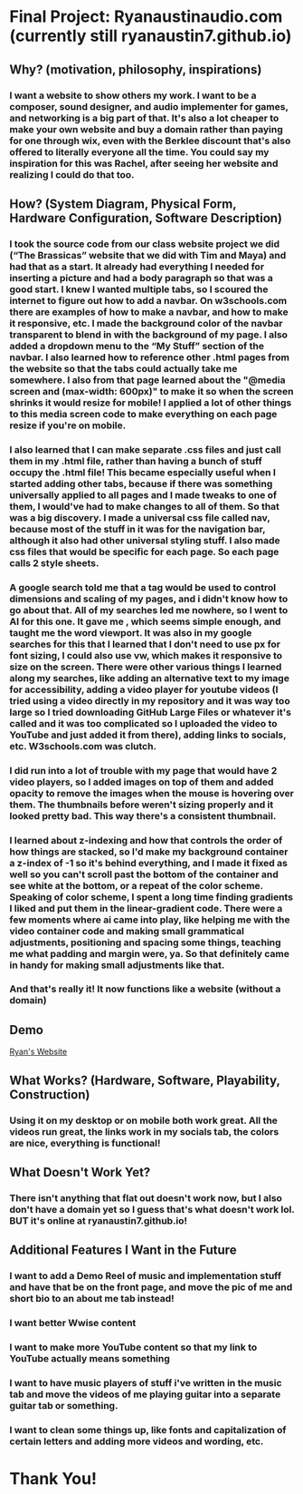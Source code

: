 # Final Project: Ryanaustinaudio.com (currently still ryanaustin7.github.io)

## Why? (motivation, philosophy, inspirations)
### I want a website to show others my work. I want to be a composer, sound designer, and audio implementer for games, and networking is a big part of that. It's also a lot cheaper to make your own website and buy a domain rather than paying for one through wix, even with the Berklee discount that's also offered to literally everyone all the time. You could say my inspiration for this was Rachel, after seeing her website and realizing I could do that too.

## How? (System Diagram, Physical Form, Hardware Configuration, Software Description)
### I took the source code from our class website project we did (“The Brassicas” website that we did with Tim and Maya) and had that as a start. It already had everything I needed for inserting a picture and had a body paragraph so that was a good start. I knew I wanted multiple tabs, so I scoured the internet to figure out how to add a navbar. On w3schools.com there are examples of how to make a navbar, and how to make it responsive, etc. I made the background color of the navbar transparent to blend in with the background of my page. I also added a dropdown menu to the “My Stuff” section of the navbar. I also learned how to reference other .html pages from the website so that the tabs could actually take me somewhere. I also from that page learned about the "@media screen and (max-width: 600px)" to make it so when the screen shrinks it would resize for mobile! I applied a lot of other things to this media screen code to make everything on each page resize if you're on mobile.
### I also learned that I can make separate .css files and just call them in my .html file, rather than having a bunch of stuff occupy the .html file! This became especially useful when I started adding other tabs, because if there was something universally applied to all pages and I made tweaks to one of them, I would've had to make changes to all of them. So that was a big discovery. I made a universal css file called nav, because most of the stuff in it was for the navigation bar, although it also had other universal styling stuff. I also made css files that would be specific for each page. So each page calls 2 style sheets.
### A google search told me that a <meta> tag would be used to control dimensions and scaling of my pages, and i didn't know how to go about that. All of my searches led me nowhere, so I went to AI for this one. It gave me <meta name="viewport" content="width=device-width, initial-scale=1.0">, which seems simple enough, and taught me the word viewport. It was also in my google searches for this that I learned that I don't need to use px for font sizing, I could also use vw, which makes it responsive to size on the screen. There were other various things I learned along my searches, like adding an alternative text to my image for accessibility, adding a video player for youtube videos (I tried using a video directly in my repository and it was way too large so I tried downloading GitHub Large Files or whatever it's called and it was too complicated so I uploaded the video to YouTube and just added it from there), adding links to socials, etc. W3schools.com was clutch.
### I did run into a lot of trouble with my page that would have 2 video players, so I added images on top of them and added opacity to remove the images when the mouse is hovering over them. The thumbnails before weren't sizing properly and it looked pretty bad. This way there's a consistent thumbnail.
### I learned about z-indexing and how that controls the order of how things are stacked, so I'd make my background container a z-index of -1 so it's behind everything, and I made it fixed as well so you can't scroll past the bottom of the container and see white at the bottom, or a repeat of the color scheme. Speaking of color scheme, I spent a long time finding gradients I liked and put them in the linear-gradient code. There were a few moments where ai came into play, like helping me with the video container code and making small grammatical adjustments, positioning and spacing some things, teaching me what padding and margin were, ya. So that definitely came in handy for making small adjustments like that.
### And that's really it! It now functions like a website (without a domain)

## Demo
[Ryan's Website](ryanaustin7.github.io)

## What Works? (Hardware, Software, Playability, Construction)
### Using it on my desktop or on mobile both work great. All the videos run great, the links work in my socials tab, the colors are nice, everything is functional!

## What Doesn't Work Yet?
### There isn't anything that flat out doesn't work now, but I also don't have a domain yet so I guess that's what doesn't work lol. BUT it's online at ryanaustin7.github.io!

## Additional Features I Want in the Future
### I want to add a Demo Reel of music and implementation stuff and have that be on the front page, and move the pic of me and short bio to an about me tab instead!
### I want better Wwise content
### I want to make more YouTube content so that my link to YouTube actually means something
### I want to have music players of stuff i've written in the music tab and move the videos of me playing guitar into a separate guitar tab or something.  
### I want to clean some things up, like fonts and capitalization of certain letters and adding more videos and wording, etc.

# Thank You!

